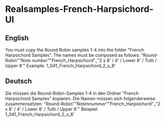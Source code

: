 # Realsamples-French-Harpsichord-UI

## English

You must copy the Round Robin samples 1-4 into the folder "French Harpsichord Samples". 
The names must be composed as follows:
"Round-Robin"_"Note number"_"French_Harpsichord"_"2 x 8' / 4' / Lower 8' / Tutti / Upper 8'"
Example: 1_041_French_Harpsichord_2_x_8'

## Deutsch

Sie müssen die Round-Robin-Samples 1-4 in den Ordner "French Harpsichord Samples" kopieren. 
Die Namen müssen sich folgenderweise zusammensetzen:
"Round-Robin"_"Notennummer"_"French_Harpsichord"_"2 x 8' / 4' / Lower 8' / Tutti / Upper 8'"
Beispiel: 1_041_French_Harpsichord_2_x_8'